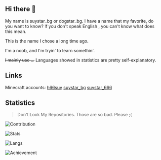 ## Hi there 👋

My name is suystar_bg or dogstar_bg.
I have a name that my favorite, do you want to know?
If you don't speak English , you can't know what does this mean.

This is the name I chose a long time ago.

I'm a noob, and I'm tryin' to learn somethin'.


~~I mainly use ...~~ Languages showed in statistics are pretty self-explanatory.

## Links
Minecraft accounts: [h66suy](https://namemc.com/profile/h66suy.1) [suystar_bg](https://namemc.com/profile/suystar_bg.1) [suystar_666](https://namemc.com/profile/suystar_666.1)

## Statistics
> Don't Look My Repositories. Those are so bad. Please ;\(


![Contribution](https://ghchart.rshah.org/409ba5/muderstar)

![Stats](https://github-readme-stats.vercel.app/api?username=muderstar&title_color=3E79CC&show_icons=true&icon_color=80CAFF&include_all_c)

![Langs](https://github-readme-stats.vercel.app/api/top-langs/?username=muderstar&&title_color=3E79CC&show_icons=true&icon_color=80CAFF&include_all_c)

![Achievement](http://github-readme-streak-stats.herokuapp.com?user=muderstar&theme=vue&date_format=%5BY.%5Dn.j&dates=000000)
